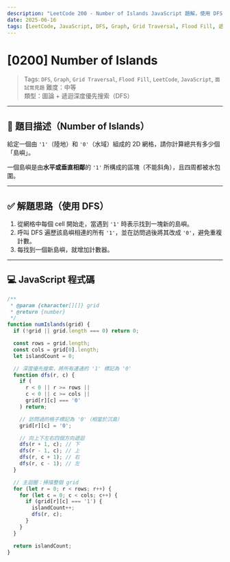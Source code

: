 ```yaml
---
description: "LeetCode 200 - Number of Islands JavaScript 題解，使用 DFS 深度優先搜索與 Grid 圖遍歷技巧，教你一步步計算島嶼數量。適合面試圖論與遞迴常見題目準備。"
date: 2025-06-16
tags: [LeetCode, JavaScript, DFS, Graph, Grid Traversal, Flood Fill, 遞迴, 面試題]
---
```


# [0200] Number of Islands

> Tags: `DFS`, `Graph`, `Grid Traversal`, `Flood Fill`, `LeetCode`, `JavaScript`, `面試常見題`
> 難度：中等  
> 類型：圖論 + 遞迴深度優先搜索（DFS）  

---

## 🧠 題目描述（Number of Islands）

給定一個由 `'1'`（陸地）和 `'0'`（水域）組成的 2D 網格，請你計算總共有多少個「島嶼」。

一個島嶼是由**水平或垂直相鄰**的 `'1'` 所構成的區塊（不能斜角），且四周都被水包圍。

---

## ✅ 解題思路（使用 DFS）

1. 從網格中每個 cell 開始走，當遇到 `'1'` 時表示找到一塊新的島嶼。
2. 呼叫 DFS 遍歷該島嶼相連的所有 `'1'`，並在訪問過後將其改成 `'0'`，避免重複計數。
3. 每找到一個新島嶼，就增加計數器。

---

## 💻 JavaScript 程式碼

```js
/**
 * @param {character[][]} grid
 * @return {number}
 */
function numIslands(grid) {
  if (!grid || grid.length === 0) return 0;

  const rows = grid.length;
  const cols = grid[0].length;
  let islandCount = 0;

  // 深度優先搜索，將所有連通的 '1' 標記為 '0'
  function dfs(r, c) {
    if (
      r < 0 || r >= rows || 
      c < 0 || c >= cols || 
      grid[r][c] === '0'
    ) return;

    // 訪問過的格子標記為 '0'（相當於沉島）
    grid[r][c] = '0';

    // 向上下左右四個方向遞迴
    dfs(r + 1, c); // 下
    dfs(r - 1, c); // 上
    dfs(r, c + 1); // 右
    dfs(r, c - 1); // 左
  }

  // 主迴圈：掃描整個 grid
  for (let r = 0; r < rows; r++) {
    for (let c = 0; c < cols; c++) {
      if (grid[r][c] === '1') {
        islandCount++;
        dfs(r, c);
      }
    }
  }

  return islandCount;
}
